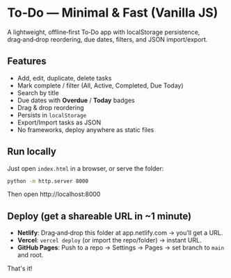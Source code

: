# To‑Do — Minimal & Fast (Vanilla JS)

A lightweight, offline‑first To‑Do app with localStorage persistence, drag‑and‑drop reordering, due dates, filters, and JSON import/export.

## Features
- Add, edit, duplicate, delete tasks
- Mark complete / filter (All, Active, Completed, Due Today)
- Search by title
- Due dates with **Overdue** / **Today** badges
- Drag & drop reordering
- Persists in `localStorage`
- Export/Import tasks as JSON
- No frameworks, deploy anywhere as static files

## Run locally
Just open `index.html` in a browser, or serve the folder:

```bash
python -m http.server 8000
```

Then open http://localhost:8000

## Deploy (get a shareable URL in ~1 minute)
- **Netlify**: Drag‑and‑drop this folder at app.netlify.com → you’ll get a URL.
- **Vercel**: `vercel deploy` (or import the repo/folder) → instant URL.
- **GitHub Pages**: Push to a repo → Settings → Pages → set branch to `main` and root.

That's it!
